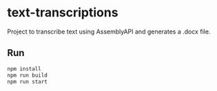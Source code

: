 # text-transcriptions

Project to transcribe text using AssemblyAPI and generates a .docx file.

## Run
```bash
npm install
npm run build
npm run start
```
